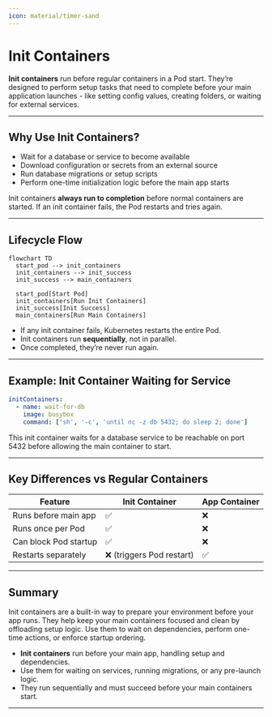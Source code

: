 ```yaml
---
icon: material/timer-sand
---
```


# Init Containers

**Init containers** run before regular containers in a Pod start. They’re designed to perform setup tasks that need to complete before your main application launches - like setting config values, creating folders, or waiting for external services.

---

<h2>Why Use Init Containers?</h2>

- Wait for a database or service to become available
- Download configuration or secrets from an external source
- Run database migrations or setup scripts
- Perform one-time initialization logic before the main app starts

Init containers **always run to completion** before normal containers are started. If an init container fails, the Pod restarts and tries again.

---

## Lifecycle Flow

```mermaid
flowchart TD
  start_pod --> init_containers
  init_containers --> init_success
  init_success --> main_containers

  start_pod[Start Pod]
  init_containers[Run Init Containers]
  init_success[Init Success]
  main_containers[Run Main Containers]

```


- If any init container fails, Kubernetes restarts the entire Pod.
- Init containers run **sequentially**, not in parallel.
- Once completed, they’re never run again.

---

## Example: Init Container Waiting for Service

```yaml
initContainers:
  - name: wait-for-db
    image: busybox
    command: ['sh', '-c', 'until nc -z db 5432; do sleep 2; done']
```

This init container waits for a database service to be reachable on port 5432 before allowing the main container to start.

---

<h2>Key Differences vs Regular Containers</h2>

| Feature              | Init Container       | App Container         |
|----------------------|----------------------|------------------------|
| Runs before main app | ✅                   | ❌                    |
| Runs once per Pod    | ✅                   | ❌                    |
| Can block Pod startup| ✅                   | ❌                    |
| Restarts separately  | ❌ (triggers Pod restart) | ✅                |

---

<h2>Summary</h2>

Init containers are a built-in way to prepare your environment before your app runs. They help keep your main containers focused and clean by offloading setup logic. Use them to wait on dependencies, perform one-time actions, or enforce startup ordering.

- <strong>Init containers</strong> run before your main app, handling setup and dependencies.
- Use them for waiting on services, running migrations, or any pre-launch logic.
- They run sequentially and must succeed before your main containers start.




---

